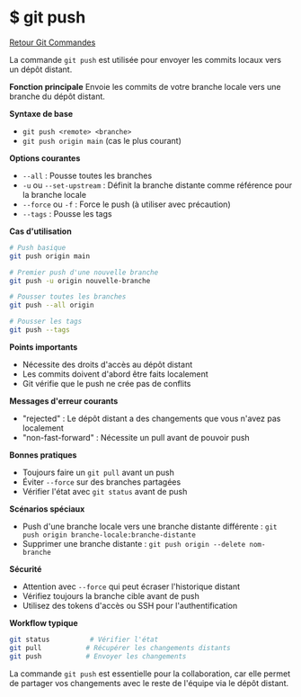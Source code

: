 # $ git push

[Retour Git Commandes](./git_commandes.md)

La commande `git push` est utilisée pour envoyer les commits locaux vers un dépôt distant.

**Fonction principale** 
Envoie les commits de votre branche locale vers une branche du dépôt distant.

**Syntaxe de base** 

- `git push <remote> <branche>`
- `git push origin main` (cas le plus courant)

**Options courantes** 

- `--all` : Pousse toutes les branches
- `-u` ou `--set-upstream` : Définit la branche distante comme référence pour la branche locale
- `--force` ou `-f` : Force le push (à utiliser avec précaution)
- `--tags` : Pousse les tags

**Cas d'utilisation** 

```bash
# Push basique
git push origin main

# Premier push d'une nouvelle branche
git push -u origin nouvelle-branche

# Pousser toutes les branches
git push --all origin

# Pousser les tags
git push --tags
```

**Points importants** 

- Nécessite des droits d'accès au dépôt distant
- Les commits doivent d'abord être faits localement
- Git vérifie que le push ne crée pas de conflits

**Messages d'erreur courants** 

- "rejected" : Le dépôt distant a des changements que vous n'avez pas localement
- "non-fast-forward" : Nécessite un pull avant de pouvoir push

**Bonnes pratiques** 

- Toujours faire un `git pull` avant un push
- Éviter `--force` sur des branches partagées
- Vérifier l'état avec `git status` avant de push

**Scénarios spéciaux** 

- Push d'une branche locale vers une branche distante différente :
  `git push origin branche-locale:branche-distante`
- Supprimer une branche distante :
  `git push origin --delete nom-branche`

**Sécurité** 

- Attention avec `--force` qui peut écraser l'historique distant
- Vérifiez toujours la branche cible avant de push
- Utilisez des tokens d'accès ou SSH pour l'authentification

**Workflow typique** 

```bash
git status          # Vérifier l'état
git pull           # Récupérer les changements distants
git push           # Envoyer les changements
```

La commande `git push` est essentielle pour la collaboration, car elle permet de partager vos changements avec le reste de l'équipe via le dépôt distant.